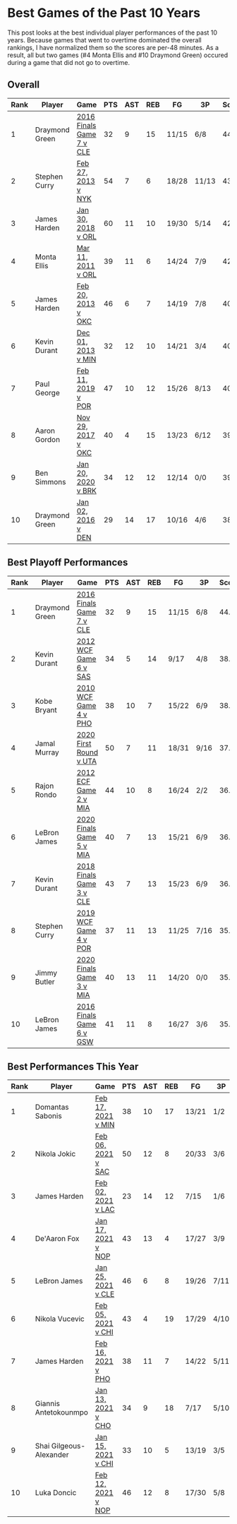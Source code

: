 # Best Games of the Past 10 Years

This post looks at the best individual player performances of the past 10 years. Because games that went to overtime dominated the overall rankings, I have normalized them so the scores are per-48 minutes. As a result, all but two games (#4 Monta Ellis and #10 Draymond Green) occured during a game that did not go to overtime. 

## Overall

|Rank | Player  | Game | PTS | AST | REB | FG | 3P | Score |
| --- | ------- | ---- | ------ | ------- | -------- | -- | -- | ----- |
| 1 | Draymond Green | <a href="https://www.basketball-reference.com/boxscores/201606190GSW.html" title="201606190GSW">2016 Finals Game 7 v CLE</a> | 32 | 9 | 15 | 11/15 | 6/8 | 44.1 |
| 2 | Stephen Curry |  <a href="https://www.basketball-reference.com/boxscores/201302270NYK.html" title="201302270NYK">Feb 27, 2013 v NYK </a> | 54 | 7 | 6 | 18/28 | 11/13 | 43.7 |
| 3 | James Harden | <a href="https://www.basketball-reference.com/boxscores/201801300HOU.html" title="201801300HOU">Jan 30, 2018 v ORL </a> | 60 | 11 | 10 | 19/30 | 5/14 | 42.5 |
| 4 | Monta Ellis | <a href="https://www.basketball-reference.com/boxscores/201103110GSW.html" title="201103110GSW">Mar 11, 2011 v ORL </a> | 39 | 11 | 6 | 14/24 | 7/9 | 42.0 |
| 5 | James Harden | <a href="https://www.basketball-reference.com/boxscores/201302200HOU.html" title="201302200HOU">Feb 20, 2013 v OKC </a> | 46 | 6 | 7 | 14/19 | 7/8 | 40.5 |
| 6 | Kevin Durant | <a href="https://www.basketball-reference.com/boxscores/201312010OKC.html" title="201312010OKC">Dec 01, 2013 v MIN </a> | 32 | 12 | 10 | 14/21 | 3/4 | 40.4 |
| 7 | Paul George | <a href="https://www.basketball-reference.com/boxscores/201902110OKC.html" title="201902110OKC">Feb 11, 2019 v POR </a> | 47 | 10 | 12 | 15/26 | 8/13 | 40.1 |
| 8 | Aaron Gordon | <a href="https://www.basketball-reference.com/boxscores/201711290ORL.html" title="201711290ORL">Nov 29, 2017 v OKC </a> | 40 | 4 | 15 | 13/23 | 6/12 | 39.9 |
| 9 | Ben Simmons | <a href="https://www.basketball-reference.com/boxscores/202001200BRK.html" title="202001200BRK">Jan 20, 2020 v BRK </a> | 34 | 12 | 12 | 12/14 | 0/0 | 39.1|
| 10 | Draymond Green | <a href="https://www.basketball-reference.com/boxscores/201601020GSW.html" title="201601020GSW">Jan 02, 2016 v DEN </a> | 29 | 14 | 17 | 10/16 | 4/6 | 38.9 |

## Best Playoff Performances

|Rank | Player  | Game | PTS | AST | REB | FG | 3P | Score |
| --- | ------- | ---- | --- | ----| --- | -- | -- | ----- |
| 1 | Draymond Green | <a href="https://www.basketball-reference.com/boxscores/201606190GSW.html" title="201606190GSW">2016 Finals Game 7 v CLE</a> | 32 | 9 | 15 | 11/15 | 6/8 | 44.1 |
| 2 | Kevin Durant |  <a href="https://www.basketball-reference.com/boxscores/201206060OKC.html" title="201206060OKC">2012 WCF Game 6 v SAS </a> | 34 | 5 | 14 | 9/17 | 4/8 | 38.4 |
| 3 | Kobe Bryant | <a href="https://www.basketball-reference.com/boxscores/201005250PHO.html" title="201005250PHO">2010 WCF Game 4 v PHO </a> | 38 | 10 | 7 | 15/22 | 6/9 | 38.2 |
| 4 | Jamal Murray | <a href="https://www.basketball-reference.com/boxscores/202008230UTA.html" title="202008230UTA">2020 First Round v UTA </a> | 50 | 7 | 11 | 18/31 | 9/16 | 37.4 |
| 5 | Rajon Rondo | <a href="https://www.basketball-reference.com/boxscores/201205300MIA.html" title="201205300MIA">2012 ECF Game 2 v MIA </a> | 44 | 10 | 8 | 16/24 | 2/2 | 36.7 |
| 6 | LeBron James | <a href="https://www.basketball-reference.com/boxscores/202010090LAL.html" title="202010090LAL">2020 Finals Game 5 v MIA </a> | 40 | 7 | 13 | 15/21 | 6/9 | 36.6 |
| 7 | Kevin Durant | <a href="https://www.basketball-reference.com/boxscores/201806060CLE.html" title="201806060CLE">2018 Finals Game 3 v CLE </a> | 43 | 7 | 13 | 15/23 | 6/9 | 36.5 |
| 8 | Stephen Curry | <a href="https://www.basketball-reference.com/boxscores/201905200POR.html" title="201905200POR">2019 WCF Game 4 v POR </a> | 37 | 11 | 13 | 11/25 | 7/16 | 35.8 |
| 9 | Jimmy Butler | <a href="https://www.basketball-reference.com/boxscores/202010040MIA.html" title="202010040MIA">2020 Finals Game 3 v MIA </a> | 40 | 13 | 11 | 14/20 | 0/0 | 35.3 |
| 10 | LeBron James | <a href="https://www.basketball-reference.com/boxscores/201606160CLE.html" title="201606160CLE">2016 Finals Game 6 v GSW</a> | 41 | 11 | 8 | 16/27 | 3/6 | 35.3 |



## Best Performances This Year

|Rank | Player  | Game | PTS | AST | REB | FG | 3P | Score |
| --- | ------- | ---- | --- | ----| --- | -- | -- | ----- |
| 1 | Domantas Sabonis |  <a href="https://www.basketball-reference.com/boxscores/202102170MIN.html" title="202102170MIN">Feb 17, 2021 v MIN </a> | 38 | 10 | 17 | 13/21 | 1/2 | 36.7 |
| 2 | Nikola Jokic | <a href="https://www.basketball-reference.com/boxscores/202102060SAC.html" title="202102060SAC">Feb 06, 2021 v SAC</a> | 50 | 12 | 8 | 20/33 | 3/6 | 36.0 |
| 3 | James Harden | <a href="https://www.basketball-reference.com/boxscores/202102020BRK.html" title="202102020BRK">Feb 02, 2021 v LAC </a> | 23 | 14 | 12 | 7/15 | 1/6 | 33.3 |
| 4 | De'Aaron Fox | <a href="https://www.basketball-reference.com/boxscores/202101130SAC.html" title="202101170SAC">Jan 17, 2021 v NOP </a> | 43 | 13 | 4 | 17/27 | 3/9 | 33.0 |
| 5 | LeBron James | <a href="https://www.basketball-reference.com/boxscores/202101250CLE.html" title="202101250CLE">Jan 25, 2021 v CLE </a> | 46 | 6 | 8 | 19/26 | 7/11 | 32.5 |
| 6 | Nikola Vucevic | <a href="https://www.basketball-reference.com/boxscores/202102050ORL.html" title="202102050ORL">Feb 05, 2021 v CHI </a> | 43 | 4 | 19 | 17/29 | 4/10 | 32.3 |
| 7 | James Harden | <a href="https://www.basketball-reference.com/boxscores/202102160PHO.html" title="202102160PHO">Feb 16, 2021 v PHO </a> | 38 | 11 | 7 | 14/22 | 5/11 | 31.9 |
| 8 | Giannis Antetokounmpo | <a href="https://www.basketball-reference.com/boxscores/202101300CHO.html" title="202101300CHO">Jan 13, 2021 v CHO </a> | 34 | 9 | 18 | 7/17 | 5/10 | 31.7 |
| 9 | Shai Gilgeous-Alexander | <a href="https://www.basketball-reference.com/boxscores/202101150OKC.html" title="202101150OKC">Jan 15, 2021 v CHI </a> | 33 | 10 | 5 | 13/19 | 3/5 | 31.7 |
| 10 | Luka Doncic | <a href="https://www.basketball-reference.com/boxscores/202102120DAL.html" title="202102120DAL">Feb 12, 2021 v NOP </a> | 46 | 12 | 8 | 17/30 | 5/8 | 31.0 |

